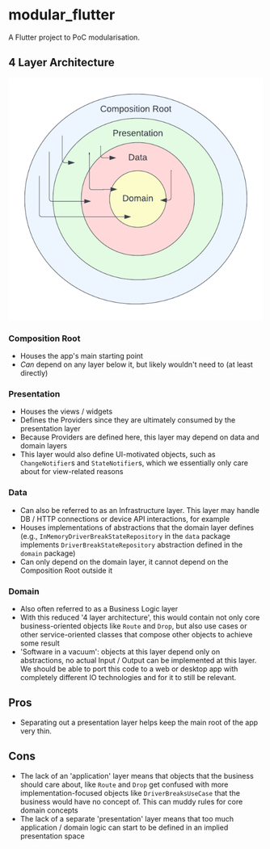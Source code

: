 # modular_flutter

A Flutter project to PoC modularisation.

## 4 Layer Architecture

![4 layer architecture](./docs/4-layer-architecture.png)

### Composition Root

* Houses the app's main starting point
* _Can_ depend on any layer below it, but likely wouldn't need to (at least directly)

### Presentation

* Houses the views / widgets
* Defines the Providers since they are ultimately consumed by the presentation layer
* Because Providers are defined here, this layer may depend on data and domain layers
* This layer would also define UI-motivated objects, such as `ChangeNotifier`s and `StateNotifier`s, which we
    essentially only care about for view-related reasons

### Data

* Can also be referred to as an Infrastructure layer. This layer may handle DB / HTTP connections or device API 
    interactions, for example
* Houses implementations of abstractions that the domain layer defines (e.g., `InMemoryDriverBreakStateRepository`
    in the `data` package implements `DriverBreakStateRepository` abstraction defined in the `domain` package)
* Can only depend on the domain layer, it cannot depend on the Composition Root outside it

### Domain

* Also often referred to as a Business Logic layer
* With this reduced '4 layer architecture', this would contain not only core business-oriented objects like `Route` and
    `Drop`, but also use cases or other service-oriented classes that compose other objects to achieve some result
* 'Software in a vacuum': objects at this layer depend only on abstractions, no actual Input / Output can be
    implemented at this layer. We should be able to port this code to a web or desktop app with completely different
    IO technologies and for it to still be relevant.

## Pros

* Separating out a presentation layer helps keep the main root of the app very thin.

## Cons

* The lack of an 'application' layer means that objects that the business should care about, like `Route` and `Drop`
    get confused with more implementation-focused objects like `DriverBreaksUseCase` that the business would have no
    concept of. This can muddy rules for core domain concepts
* The lack of a separate 'presentation' layer means that too much application / domain logic can start to be defined in
    an implied presentation space

